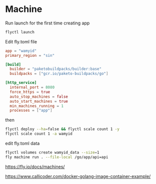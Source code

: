 # Machine
Run launch for the first time creating app
```sh
flyctl launch
```
Edit fly.toml file 
```toml
app = "wamyid"
primary_region = "sin"

[build]
  builder = "paketobuildpacks/builder:base"
  buildpacks = ["gcr.io/paketo-buildpacks/go"]

[http_service]
  internal_port = 8080
  force_https = true
  auto_stop_machines = false
  auto_start_machines = true
  min_machines_running = 1
  processes = ["app"]
```
then 
```sh
flyctl deploy --ha=false && flyctl scale count 1 -y
flyctl scale count 1 -a wamyid
```
edit fly.toml data

```sh
flyctl volumes create wamyid_data --size=1
fly machine run . --file-local /go/app/api=api

```

https://fly.io/docs/machines/

https://www.callicoder.com/docker-golang-image-container-example/
